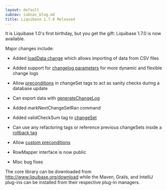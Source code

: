 ```yaml
---
layout: default
subnav: subnav_blog.md
title: Liquibase 1.7.0 Released
---
```

It is Liquibase 1.0's first birthday, but you get the gift: Liquibase 1.7.0 is now available.

Major changes include:



- Added <a href="http://www.liquibase.org/manual/load_data">loadData change</a> which allows importing of data from CSV files

- Added support for <a href="http://www.liquibase.org/manual/changelog_parameters">changelog parameters</a> for more dynamic and flexible change logs
- Allow <a href="http://www.liquibase.org/manual/preconditions">preconditions</a> in changeSet tags to act as sanity checks during a database update

- Can export data with <a href="http://www.liquibase.org/manual/generating_changelogs">generateChangeLog</a>
- Added markNextChangeSetRan command

- Added validCheckSum tag to <a href="http://www.liquibase.org/manual/changeset">changeSet</a>

- Can use any refactoring tags or reference previous changeSets inside a <a href="http://www.liquibase.org/manual/changeset#rollback_tag">rollback tag</a>

- Allow <a href="http://www.liquibase.org/manual/preconditions">custom preconditions</a>
- RowMapper interface is now public
- Misc bug fixes

The core library can be downloaded from <a href="http://www.liquibase.org/download">http://www.liquibase.org/download</a> while the Maven, Grails, and IntelliJ plug-ins can be installed from their respective plug-in managers.


